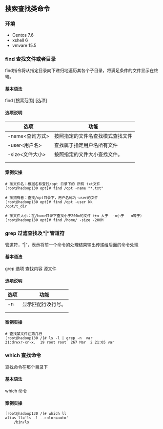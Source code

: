 ## 搜索查找类命令

### 环境

- Centos 7.6
- xshell 6
- vmvare 15.5



### find 查找文件或者目录

find指令将从指定目录向下递归地遍历其各个子目录，将满足条件的文件显示在终端。



#### 基本语法

find [搜索范围] [选项]



#### 选项说明

| 选项            | 功能                             |
| --------------- | -------------------------------- |
| -name<查询方式> | 按照指定的文件名查找模式查找文件 |
| -user<用户名>   | 查找属于指定用户名所有文件       |
| -size<文件大小> | 按照指定的文件大小查找文件。     |
|                 |                                  |
|                 |                                  |



#### 案例实操

```shell
# 按文件名：根据名称查找/opt 目录下的 所有 txt文件
[root@hadoop130 opt]# find /opt -name "*.txt"

# 按拥有者：查找/opt目录下，用户名称为-user的文件
[root@hadoop130 opt]# find /opt -user kk
/opt/t_dir

# 按文件大小：在/home目录下查找小于200m的文件（+n 大于  -n小于   n等于）
[root@hadoop130 opt]# find /home/ -size -200M
```





### grep 过滤查找及“|”管道符

管道符，“|”，表示将前一个命令的处理结果输出传递给后面的命令处理



#### 基本语法

grep 选项 查找内容 源文件



#### 选项说明

| 选项 | 功能               |
| ---- | ------------------ |
| -n   | 显示匹配行及行号。 |
|      |                    |
|      |                    |



#### 案例实操

```shell
# 查找某文件在第几行
[root@hadoop130 /]# ls -l | grep -n  var
21:drwxr-xr-x.  19 root root  267 Mar  2 21:05 var
```





### which 查找命令

查找命令在那个目录下



#### 基本语法

which 命令



#### 案例实操

```shell
[root@hadoop130 /]# which ll
alias ll='ls -l --color=auto'
	/bin/ls
```


